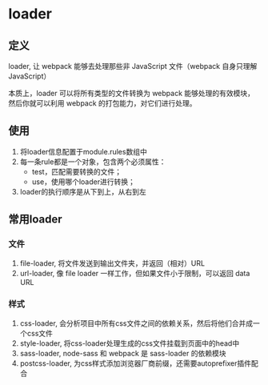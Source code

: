 # loader

## 定义

loader, 让 webpack 能够去处理那些非 JavaScript 文件（webpack 自身只理解 JavaScript）

本质上，loader 可以将所有类型的文件转换为 webpack 能够处理的有效模块，然后你就可以利用 webpack 的打包能力，对它们进行处理。

## 使用

1. 将loader信息配置于module.rules数组中
2. 每一条rule都是一个对象，包含两个必须属性：
   - test，匹配需要转换的文件；
   - use，使用哪个loader进行转换；
3. loader的执行顺序是从下到上，从右到左

## 常用loader

### 文件
1. file-loader, 将文件发送到输出文件夹，并返回（相对）URL
2. url-loader, 像 file loader 一样工作，但如果文件小于限制，可以返回 data URL
### 样式
1. css-loader, 会分析项目中所有css文件之间的依赖关系，然后将他们合并成一个css文件
2. style-loader, 将css-loader处理生成的css文件挂载到页面中的head中
3. sass-loader, node-sass 和 webpack 是 sass-loader 的依赖模块
4. postcss-loader, 为css样式添加浏览器厂商前缀，还需要autoprefixer插件配合